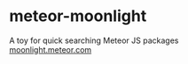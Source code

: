 # meteor-moonlight

A toy for quick searching Meteor JS packages  
[moonlight.meteor.com](https://moonlight.meteor.com)
